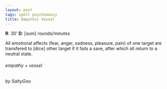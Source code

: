 ```yaml
---
layout: post
tags: spell psychomancy
title: Empathic Vessel
---
```


**R**: 30’   **D**: [sum] rounds/minutes

All emotional affects (fear, anger, sadness, pleasure, pain) of one target are transfered to [dice] other target if it fails a save, after which all return to a neutral state.

###### empathy + vessel
###### by SaltyGoo
